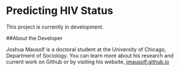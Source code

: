 # Predicting HIV Status

This project is currently in development.

##About the Developer

Joshua Mausolf is a doctoral student at the University of Chicago, Department of Sociology. You can learn more about his research and current work on Github or by visiting his website, [jmausolf.github.io](http://jmausolf.github.io)

